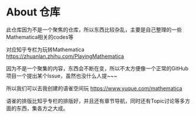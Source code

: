 # About 仓库

此仓库因为不是一个聚焦的仓库，所以东西比较杂乱，主要是自己整理的一些Mathematica相关的codes等

对应知乎专栏为玩转Mathematica
https://zhuanlan.zhihu.com/PlayingMathematica

因为不是一个聚集的内容，东西会不断在变，所以不太方便像一个正常的GitHub项目一个提出某个Issue，虽然也没什么人提~~~

所以我们可以去我创建的语雀空间玩
https://www.yuque.com/mathematica

语雀的排版比知乎专栏的排版好，并且还有章节导航，同时还有Topic讨论等多方面的东西，集各方之大成。



